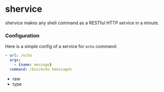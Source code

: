 # shervice
shervice makes any shell command as a RESTful HTTP service in a minute.

### Configuration

Here is a simple config of a service for `echo` command:

```yaml
- url: /echo
  args:
    - {name: message}
  command: /bin/echo %message%
```

* raw
* type